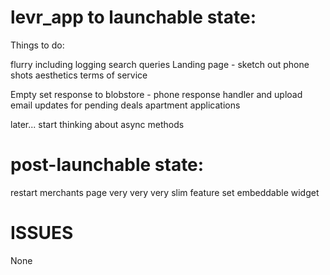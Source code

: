 levr_app to launchable state:
========

Things to do:

flurry including logging search queries
Landing page - sketch out phone shots
aesthetics
terms of service

Empty set response to blobstore - phone response handler and upload
email updates for pending deals
apartment applications


later...
start thinking about async methods


post-launchable state:
=======
restart merchants page
	very very very slim feature set
embeddable widget




ISSUES
=======
None
